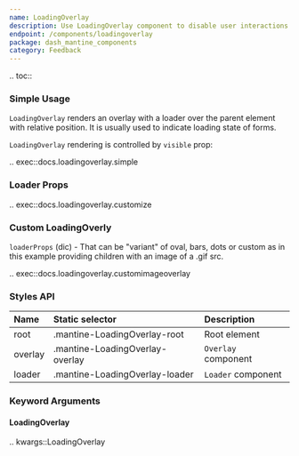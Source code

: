 ```yaml
---
name: LoadingOverlay
description: Use LoadingOverlay component to disable user interactions and indicate loading state.
endpoint: /components/loadingoverlay
package: dash_mantine_components
category: Feedback
---
```


.. toc::

### Simple Usage

`LoadingOverlay` renders an overlay with a loader over the parent element with relative position.
It is usually used to indicate loading state of forms.

`LoadingOverlay` rendering is controlled by `visible` prop:

.. exec::docs.loadingoverlay.simple

### Loader Props

.. exec::docs.loadingoverlay.customize

### Custom LoadingOverly

`loaderProps` (dic) - That can be "variant" of oval, bars, dots or custom as in this example providing children with an image of a .gif src.

.. exec::docs.loadingoverlay.customimageoverlay

### Styles API

| Name    | Static selector                 | Description         |
|:--------|:--------------------------------|:--------------------|
| root    | .mantine-LoadingOverlay-root    | Root element        |
| overlay | .mantine-LoadingOverlay-overlay | `Overlay` component |
| loader  | .mantine-LoadingOverlay-loader  | `Loader` component  |

### Keyword Arguments

#### LoadingOverlay

.. kwargs::LoadingOverlay


